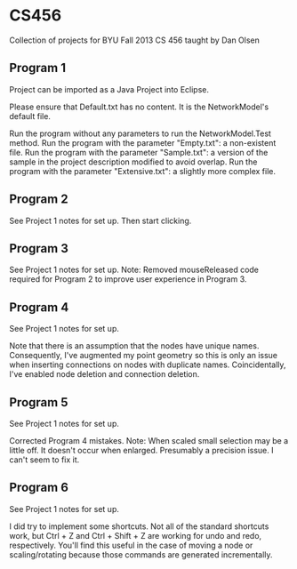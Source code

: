 CS456
=====

Collection of projects for BYU Fall 2013 CS 456 taught by Dan Olsen


Program 1
---------

Project can be imported as a Java Project into Eclipse.

Please ensure that Default.txt has no content.
It is the NetworkModel's default file.

Run the program without any parameters to run the NetworkModel.Test method.
Run the program with the parameter "Empty.txt": a non-existent file.
Run the program with the parameter "Sample.txt": a version of the sample in the project description modified to avoid overlap.
Run the program with the parameter "Extensive.txt": a slightly more complex file.


Program 2
---------

See Project 1 notes for set up. Then start clicking.


Program 3
---------

See Project 1 notes for set up.
Note: Removed mouseReleased code required for Program 2 to improve user experience in Program 3.


Program 4
---------

See Project 1 notes for set up.

Note that there is an assumption that the nodes have unique names.
Consequently, I've augmented my point geometry so this is only an issue when
	inserting connections on nodes with duplicate names.
Coincidentally, I've enabled node deletion and connection deletion.


Program 5
---------

See Project 1 notes for set up.

Corrected Program 4 mistakes.
Note: When scaled small selection may be a little off.
	It doesn't occur when enlarged.
	Presumably a precision issue. I can't seem to fix it.


Program 6
---------

See Project 1 notes for set up.

I did try to implement some shortcuts.
Not all of the standard shortcuts work, but Ctrl + Z and Ctrl + Shift + Z
	are working for undo and redo, respectively.
You'll find this useful in the case of moving a node or scaling/rotating
	because those commands are generated incrementally.
